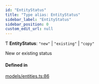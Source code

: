 ```yaml
---
id: "EntityStatus"
title: "Type alias: EntityStatus"
sidebar_label: "EntityStatus"
sidebar_position: 0
custom_edit_url: null
---
```


Ƭ **EntityStatus**: ``"new"`` \| ``"existing"`` \| ``"copy"``

New or existing status

#### Defined in

[models/entities.ts:86](https://github.com/Camberi/firecms/blob/2d60fba/src/models/entities.ts#L86)
